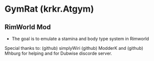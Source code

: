 # GymRat (krkr.Atgym)
## RimWorld Mod
- The goal is to emulate a stamina and body type system in Rimworld

Special thanks to: (github) simplyWiri (github) ModderK and (github) Mhburg for helping and for Dubwise discorde server.
